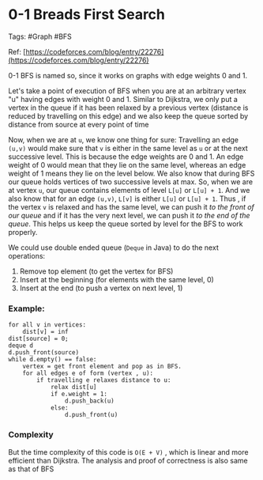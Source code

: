 # 0-1 Breads First Search

Tags: #Graph #BFS

Ref: [https://codeforces.com/blog/entry/22276](https://codeforces.com/blog/entry/22276)

0-1 BFS is named so, since it works on graphs with edge weights 0 and 1. 

Let's take a point of execution of BFS when you are at an arbitrary vertex "u" having edges with weight 0 and 1. Similar to Dijkstra, we only put a vertex in the queue if it has been relaxed by a previous vertex (distance is reduced by travelling on this edge) and we also keep the queue sorted by distance from source at every point of time

Now, when we are at `u`, we know one thing for sure: Travelling an edge `(u,v)` would make sure that `v` is either in the same level as `u` or at the next successive level. 
This is because the edge weights are 0 and 1. An edge weight of 0 would mean that they lie on the same level, whereas an edge weight of 1 means they lie on the level below. 
We also know that during BFS our queue holds vertices of two successive levels at max. So, when we are at vertex `u`, our queue contains elements of level `L[u]` or `L[u] + 1`. And we also know that for an edge `(u,v)`, `L[v]` is either `L[u]` or `L[u] + 1`. Thus , if the vertex `v` is relaxed and has the same level, we can push it _to the front of our queue_ and if it has the very next level, we can push it _to the end of the queue_.
This helps us keep the queue sorted by level for the BFS to work properly.

We could use double ended queue (`Deque` in Java) to do the next operations:
1. Remove top element (to get the vertex for BFS)
2. Insert at the beginning (for elements with the same level, 0)
3. Insert at the end (to push a vertex on next level, 1)


### Example:

```
for all v in vertices:
	dist[v] = inf
dist[source] = 0;
deque d
d.push_front(source)
while d.empty() == false:
	vertex = get front element and pop as in BFS.
	for all edges e of form (vertex , u):
	    if travelling e relaxes distance to u:
			relax dist[u]
			if e.weight = 1:
				d.push_back(u)
			else:
				d.push_front(u)
```

### Complexity
But the time complexity of this code is `O(E + V)` , which is linear and more efficient than Dijkstra.
The analysis and proof of correctness is also same as that of BFS